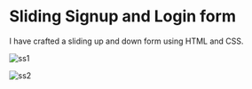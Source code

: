# Sliding Signup and Login form 
I have crafted a sliding up and down form using HTML and CSS.

![ss1](https://github.com/user-attachments/assets/6b8d54db-d6aa-4092-b37b-ba4ae929fa9b)

![ss2](https://github.com/user-attachments/assets/ecc2b0a5-5d5a-4b6a-b54c-43f3c4985fbb)
